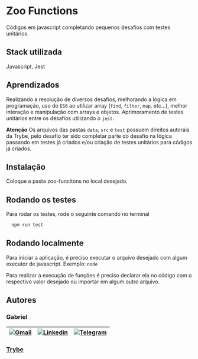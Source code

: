 # Zoo Functions

Códigos em javascript completando pequenos desafios com testes unitários.

## Stack utilizada

Javascript, Jest


## Aprendizados

Realizando a resolução de diversos desafios, melhorando a lógica em programação, uso do `ES6` ao utilizar array (`find`, `filter`, `map`, etc...), melhor interação e manipulação com arrays e objetos.
Aprimoramento de testes unitários entre os desafios utilizando o `jest`.


**Atenção**
Os arquivos das pastas `data`, `src` e `test` possuem direitos autorais da Trybe, pelo desafio ter sido completar parte do desafio na lógica passando em testes já criados e/ou criação de testes unitários para códigos já criados.
## Instalação

Coloque a pasta zoo-funcitons no local desejado.

## Rodando os testes

Para rodar os testes, rode o seguinte comando no terminal

```bash
  npm run test
```


## Rodando localmente

Para iniciar a aplicação, é preciso executar o arquivo desejado com algum executor de javascript. Exemplo: `node`

Para realizar a execução de funções é preciso declarar ela no código com o respectivo valor desejado ou importar em algum outro arquivo.


## Autores
### Gabriel

| [![Gmail](https://img.shields.io/badge/Gmail-D14836?style=for-the-badge&logo=gmail&logoColor=white)](mailto:gabrielpbenedicto@gmail.com) | [![Linkedin](https://img.shields.io/badge/LinkedIn-0077B5?style=for-the-badge&logo=linkedin&logoColor=white)](https://www.linkedin.com/in/gabrielbenedicto/) | [![Telegram](https://img.shields.io/badge/Telegram-2CA5E0?style=for-the-badge&logo=telegram&logoColor=white)](https://t.me/gabrielbenedicto) |
| ------|-------|-----|

### [Trybe](https://betrybe.com)
